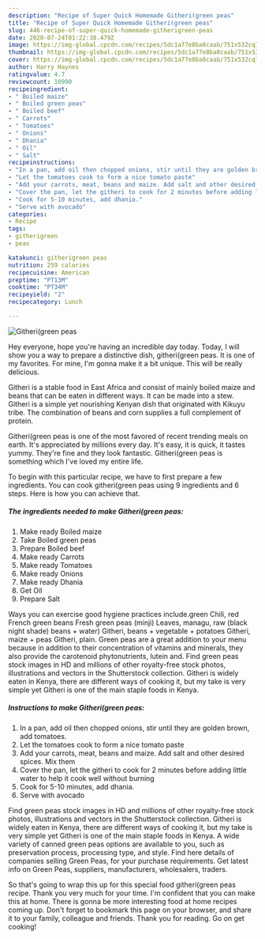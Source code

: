 ```yaml
---
description: "Recipe of Super Quick Homemade Githeri(green peas"
title: "Recipe of Super Quick Homemade Githeri(green peas"
slug: 446-recipe-of-super-quick-homemade-githerigreen-peas
date: 2020-07-24T01:22:38.479Z
image: https://img-global.cpcdn.com/recipes/5dc1a77e8ba8caab/751x532cq70/githerigreen-peas-recipe-main-photo.jpg
thumbnail: https://img-global.cpcdn.com/recipes/5dc1a77e8ba8caab/751x532cq70/githerigreen-peas-recipe-main-photo.jpg
cover: https://img-global.cpcdn.com/recipes/5dc1a77e8ba8caab/751x532cq70/githerigreen-peas-recipe-main-photo.jpg
author: Harry Haynes
ratingvalue: 4.7
reviewcount: 10990
recipeingredient:
- " Boiled maize"
- " Boiled green peas"
- " Boiled beef"
- " Carrots"
- " Tomatoes"
- " Onions"
- " Dhania"
- " Oil"
- " Salt"
recipeinstructions:
- "In a pan, add oil then chopped onions, stir until they are golden brown, add tomatoes."
- "Let the tomatoes cook to form a nice tomato paste"
- "Add your carrots, meat, beans and maize. Add salt and other desired spices. Mix them"
- "Cover the pan, let the githeri to cook for 2 minutes before adding little water to help it cook well without burning"
- "Cook for 5-10 minutes, add dhania."
- "Serve with avocado"
categories:
- Recipe
tags:
- githerigreen
- peas

katakunci: githerigreen peas 
nutrition: 259 calories
recipecuisine: American
preptime: "PT13M"
cooktime: "PT34M"
recipeyield: "2"
recipecategory: Lunch

---
```



![Githeri(green peas](https://img-global.cpcdn.com/recipes/5dc1a77e8ba8caab/751x532cq70/githerigreen-peas-recipe-main-photo.jpg)

Hey everyone, hope you're having an incredible day today. Today, I will show you a way to prepare a distinctive dish, githeri(green peas. It is one of my favorites. For mine, I'm gonna make it a bit unique. This will be really delicious.

Githeri is a stable food in East Africa and consist of mainly boiled maize and beans that can be eaten in different ways. It can be made into a stew. Githeri is a simple yet nourishing Kenyan dish that originated with Kikuyu tribe. The combination of beans and corn supplies a full complement of protein.

Githeri(green peas is one of the most favored of recent trending meals on earth. It's appreciated by millions every day. It's easy, it is quick, it tastes yummy. They're fine and they look fantastic. Githeri(green peas is something which I've loved my entire life.


To begin with this particular recipe, we have to first prepare a few ingredients. You can cook githeri(green peas using 9 ingredients and 6 steps. Here is how you can achieve that.

<!--inarticleads1-->

##### The ingredients needed to make Githeri(green peas:

1. Make ready  Boiled maize
1. Take  Boiled green peas
1. Prepare  Boiled beef
1. Make ready  Carrots
1. Make ready  Tomatoes
1. Make ready  Onions
1. Make ready  Dhania
1. Get  Oil
1. Prepare  Salt


Ways you can exercise good hygiene practices include.green Chili, red French green beans Fresh green peas (minji) Leaves, managu, raw (black night shade) beans + water) Githeri, beans + vegetable + potatoes Githeri, maize + peas Githeri, plain. Green peas are a great addition to your menu because in addition to their concentration of vitamins and minerals, they also provide the carotenoid phytonutrients, lutein and. Find green peas stock images in HD and millions of other royalty-free stock photos, illustrations and vectors in the Shutterstock collection. Githeri is widely eaten in Kenya, there are different ways of cooking it, but my take is very simple yet Githeri is one of the main staple foods in Kenya. 

<!--inarticleads2-->

##### Instructions to make Githeri(green peas:

1. In a pan, add oil then chopped onions, stir until they are golden brown, add tomatoes.
1. Let the tomatoes cook to form a nice tomato paste
1. Add your carrots, meat, beans and maize. Add salt and other desired spices. Mix them
1. Cover the pan, let the githeri to cook for 2 minutes before adding little water to help it cook well without burning
1. Cook for 5-10 minutes, add dhania.
1. Serve with avocado


Find green peas stock images in HD and millions of other royalty-free stock photos, illustrations and vectors in the Shutterstock collection. Githeri is widely eaten in Kenya, there are different ways of cooking it, but my take is very simple yet Githeri is one of the main staple foods in Kenya. A wide variety of canned green peas options are available to you, such as preservation process, processing type, and style. Find here details of companies selling Green Peas, for your purchase requirements. Get latest info on Green Peas, suppliers, manufacturers, wholesalers, traders. 

So that's going to wrap this up for this special food githeri(green peas recipe. Thank you very much for your time. I'm confident that you can make this at home. There is gonna be more interesting food at home recipes coming up. Don't forget to bookmark this page on your browser, and share it to your family, colleague and friends. Thank you for reading. Go on get cooking!
